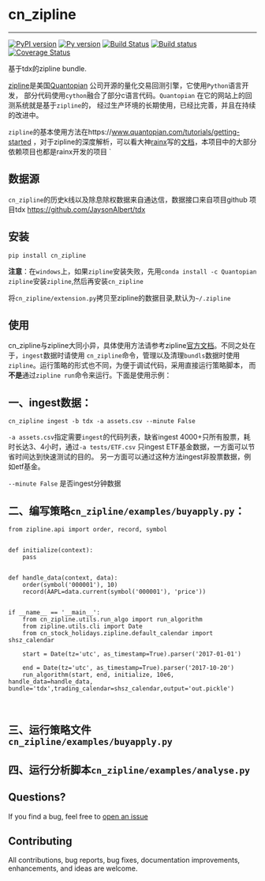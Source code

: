 # cn_zipline

--------------



[![PyPI version](https://badge.fury.io/py/cn-zipline.svg)](https://badge.fury.io/py/cn-zipline)
[![Py version](https://img.shields.io/pypi/pyversions/cn-zipline.svg)](https://pypi.python.org/pypi/cn-zipline)
[![Build Status](https://travis-ci.org/JaysonAlbert/cn_zipline.svg?branch=master)](https://travis-ci.org/JaysonAlbert/cn_zipline)
[![Build status](https://ci.appveyor.com/api/projects/status/b0pf9nndpj65x0nj/branch/master?svg=true)](https://ci.appveyor.com/project/JaysonAlbert/cn-zipline/branch/master)
[![Coverage Status](https://coveralls.io/repos/github/JaysonAlbert/cn_zipline/badge.svg?branch=master)](https://coveralls.io/github/JaysonAlbert/cn_zipline?branch=master)

基于tdx的zipline bundle.

[zipline](http://zipline.io/)是美国[Quantopian](https://quantopian.com/) 公司开源的量化交易回测引擎，它使用`Python`语言开发，
部分代码使用`cython`融合了部分c语言代码。`Quantopian` 在它的网站上的回测系统就是基于`zipline`的，
经过生产环境的长期使用，已经比完善，并且在持续的改进中。

`zipline`的基本使用方法在https://www.quantopian.com/tutorials/getting-started ，对于zipline的深度解析，可以看大神[rainx](https://github.com/rainx)写的[文档](https://www.gitbook.com/book/rainx/-zipline/details)，本项目中的大部分依赖项目也都是rainx开发的项目
`

数据源
--------

`cn_zipline`的历史k线以及除息除权数据来自通达信，数据接口来自项目github 项目tdx https://github.com/JaysonAlbert/tdx 

安装
----------

    pip install cn_zipline
**注意**：在`windows`上，如果`zipline`安装失败，先用`conda install -c Quantopian zipline`安装`zipline`,然后再安装`cn_zipline`
    
将`cn_zipline/extension.py`拷贝至zipline的数据目录,默认为`~/.zipline`

 
使用
----------

cn_zipline与zipline大同小异，具体使用方法请参考zipline[官方文档](https://www.quantopian.com/tutorials/getting-started)。不同之处在于，`ingest`数据时请使用
`cn_zipline`命令，管理以及清理`bundls`数据时使用`zipline`。运行策略的形式也不同，为便于调试代码，采用直接运行策略脚本，
而**不是**通过`zipline run`命令来运行。下面是使用示例：


一、ingest数据：
-----------

    cn_zipline ingest -b tdx -a assets.csv --minute False
    
`-a assets.csv`指定需要`ingest`的代码列表，缺省ingest 4000+只所有股票，耗时长达3、4小时，通过`-a tests/ETF.csv` 只ingest ETF基金数据，一方面可以节省时间达到快速测试的目的。
另一方面可以通过这种方法ingest非股票数据，例如etf基金。

`--minute False` 是否ingest分钟数据


二、编写策略`cn_zipline/examples/buyapply.py`：
-----------

    from zipline.api import order, record, symbol


    def initialize(context):
        pass
    
    
    def handle_data(context, data):
        order(symbol('000001'), 10)
        record(AAPL=data.current(symbol('000001'), 'price'))
    
    
    if __name__ == '__main__':
        from cn_zipline.utils.run_algo import run_algorithm
        from zipline.utils.cli import Date
        from cn_stock_holidays.zipline.default_calendar import shsz_calendar
    
        start = Date(tz='utc', as_timestamp=True).parser('2017-01-01')
    
        end = Date(tz='utc', as_timestamp=True).parser('2017-10-20')
        run_algorithm(start, end, initialize, 10e6, handle_data=handle_data, bundle='tdx',trading_calendar=shsz_calendar,output='out.pickle')
       

三、运行策略文件 `cn_zipline/examples/buyapply.py`
------------

四、运行分析脚本`cn_zipline/examples/analyse.py`
------------

Questions?
-----------

If you find a bug, feel free to [open an issue](https://github.com/JaysonAlbert/cn_zipline/issues/new)


Contributing
--------------

All contributions, bug reports, bug fixes, documentation improvements, enhancements, and ideas are welcome.